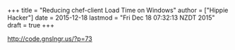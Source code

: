 +++
title = "Reducing chef-client Load Time on Windows"
author = ["Hippie Hacker"]
date = 2015-12-18
lastmod = "Fri Dec 18 07:32:13 NZDT 2015"
draft = true
+++


http://code.gnslngr.us/?p=73
